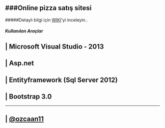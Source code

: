 ###Online pizza satış sitesi
--------------

#####Detaylı bilgi için [WIKI](../../wiki)'yi inceleyin..


##### Kullanılan Araçlar

| Microsoft Visual Studio - 2013
----

| Asp.net 
---- 

| Entityframework (Sql Server 2012)
----

| Bootstrap 3.0
----

---------------

| [@ozcaan11](https://twitter.com/ozcaan11)
----
